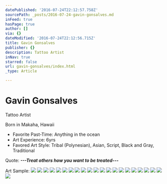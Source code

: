```yaml
---
datePublished: '2016-07-24T22:12:57.758Z'
sourcePath: _posts/2016-07-24-gavin-gonsalves.md
inFeed: true
hasPage: true
author: []
via: {}
dateModified: '2016-07-24T22:12:56.715Z'
title: Gavin Gonsalves
publisher: {}
description: Tattoo Artist
inNav: true
starred: false
url: gavin-gonsalves/index.html
_type: Article

---
```

# Gavin Gonsalves

Tattoo Artist

Born in Makaha, Hawaii

* Favorite Past-Time: Anything in the ocean
* Art Experience: 6yrs
* Favored Art Style: Tribal (Polynesian), Asian, Script, Black and Gray, Traditional

Quote: _**---Treat others how you want to be treated---**_

Art Sample:
![](https://the-grid-user-content.s3-us-west-2.amazonaws.com/36d754be-abf9-4a88-a63e-db3bb1295a6a.jpg)
![](https://s3-us-west-2.amazonaws.com/the-grid-img/p/472b73dd86a4b435dab66b6a850bcf3e83054984.jpg)
![](https://the-grid-user-content.s3-us-west-2.amazonaws.com/8a99ad40-3a27-4e0a-b5e7-8558e52df11d.jpg)
![](https://the-grid-user-content.s3-us-west-2.amazonaws.com/72ea47d5-22c6-4109-ad8b-d13e502343f4.jpg)
![](https://the-grid-user-content.s3-us-west-2.amazonaws.com/f66bd661-e160-42e9-8781-b24e37346595.jpg)
![](https://s3-us-west-2.amazonaws.com/the-grid-img/p/cd5d3bea5a168e2c61ccbe01e661bbb491c96e49.jpg)
![](https://s3-us-west-2.amazonaws.com/the-grid-img/p/8b32ce0b631fce35945045e8b24a6e07bac63ebc.jpg)
![](https://the-grid-user-content.s3-us-west-2.amazonaws.com/a8c17ca6-8716-45d1-85ab-4d20642d2937.jpg)
![](https://the-grid-user-content.s3-us-west-2.amazonaws.com/ae8a8aa4-ee50-4b64-90f8-8a9a3ff65190.jpg)
![](https://the-grid-user-content.s3-us-west-2.amazonaws.com/ab5fd1de-2e39-4fdf-a892-7cfee34516d2.jpg)
![](https://the-grid-user-content.s3-us-west-2.amazonaws.com/d5d251c6-05c3-4149-96bb-a0195140dbdf.jpg)
![](https://the-grid-user-content.s3-us-west-2.amazonaws.com/1173d24c-2271-4957-a94d-d30326fe4259.jpg)
![](https://the-grid-user-content.s3-us-west-2.amazonaws.com/e90d7afc-6aa1-455b-a743-89938defaa35.jpg)
![](https://the-grid-user-content.s3-us-west-2.amazonaws.com/3aa7fe9c-ef30-4126-9ee5-6779a9d4c630.jpg)
![](https://the-grid-user-content.s3-us-west-2.amazonaws.com/c22286a3-1a96-4cde-8018-b8f8a8a76da4.jpg)
![](https://the-grid-user-content.s3-us-west-2.amazonaws.com/4174fcbf-4096-4fd1-894a-28ff896902b9.jpg)
![](https://the-grid-user-content.s3-us-west-2.amazonaws.com/11dfa9fa-fead-4030-9d81-13158863be91.jpg)
![](https://the-grid-user-content.s3-us-west-2.amazonaws.com/db84db4b-aeeb-40d0-a8a2-c7c23bd9f205.jpg)
![](https://the-grid-user-content.s3-us-west-2.amazonaws.com/53c6d1bf-3cde-4913-8b3d-64bf9f1a6099.jpg)
![](https://the-grid-user-content.s3-us-west-2.amazonaws.com/eacab47f-db39-4b51-a286-fb1d72b547bb.jpg)
![](https://the-grid-user-content.s3-us-west-2.amazonaws.com/33373f88-9115-4063-953a-920d413a9119.jpg)
![](https://s3-us-west-2.amazonaws.com/the-grid-img/p/ea2c133a490538e778f311842fb95285ef33faca.jpg)